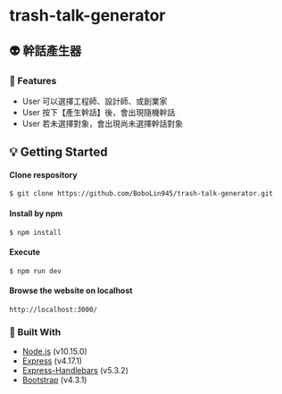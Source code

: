 # trash-talk-generator

<!-- ABOUT THE PROJECT  2-3 A5: 【選修】幹話產生器 -->
## :alien: 幹話產生器 

### :triangular_flag_on_post: Features

* User 可以選擇工程師、設計師、或創業家
* User 按下【產生幹話】後，會出現隨機幹話
* User 若未選擇對象，會出現尚未選擇幹話對象

<!-- GETTING STARTED -->
## :bulb: Getting Started

#### Clone respository
```
$ git clone https://github.com/BoboLin945/trash-talk-generator.git
```
#### Install by npm
```
$ npm install
```
#### Execute
```
$ npm run dev
```
#### Browse the website on localhost
```
http://localhost:3000/
```


### 🔧  Built With

* [Node.js](https://nodejs.org/en/) (v10.15.0)
* [Express](https://expressjs.com/)   (v4.17.1)
* [Express-Handlebars](https://www.npmjs.com/package/express-handlebars) (v5.3.2)
* [Bootstrap](https://getbootstrap.com) (v4.3.1)
